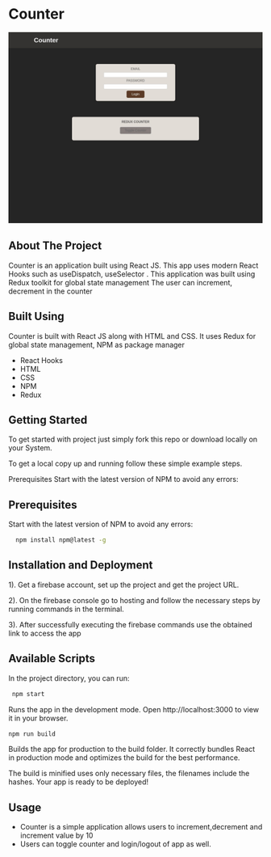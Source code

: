 # Counter

![App Screenshot](src/img/CounterApp.png)

## About The Project

Counter is an application built using
React JS. This app uses modern React Hooks such as
useDispatch, useSelector
. This application was
built using Redux toolkit for global state management
The user can increment, decrement in the counter

## Built Using

Counter is built with React JS along with HTML and CSS.
It uses Redux for global state management, NPM as package manager

- React Hooks
- HTML
- CSS
- NPM
- Redux

## Getting Started

To get started with project just simply fork this repo or download locally on your System.

To get a local copy up and running follow these simple example steps.

Prerequisites
Start with the latest version of NPM to avoid any errors:

## Prerequisites

Start with the latest version of NPM to avoid any errors:

```bash
  npm install npm@latest -g
```

## Installation and Deployment

1). Get a firebase account, set up the project and get the project URL.

2). On the firebase console go to hosting and follow the necessary steps by running
commands in the terminal.

3). After successfully executing the firebase commands use the obtained link to access the app

## Available Scripts

In the project directory, you can run:

```bash
 npm start
```

Runs the app in the development mode.
Open http://localhost:3000 to view it in your browser.

```bash
npm run build
```

Builds the app for production to the build folder.
It correctly bundles React in production mode and optimizes the build for the best performance.

The build is minified uses only necessary files, the filenames include the hashes.
Your app is ready to be deployed!

## Usage

- Counter is a simple application allows users to increment,decrement and increment value by 10
- Users can toggle counter and login/logout of app as well.
